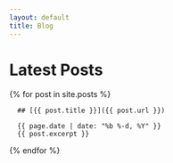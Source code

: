 ```yaml
---
layout: default
title: Blog
---
```


# Latest Posts

  {% for post in site.posts %}

      ## [{{ post.title }}]({{ post.url }})
     
      {{ page.date | date: "%b %-d, %Y" }}
      {{ post.excerpt }}
  {% endfor %}
